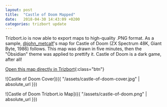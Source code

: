 ```yaml
---
layout: post
title:  "Castle of Doom Mapped"
date:   2018-04-30 14:43:09 +0200
categories: trizbort update
---
```

Trizbort.io is now able to export maps to high-quality .PNG format. As a sample, [@john_metcalf](https://twitter.com/john_metcalf)'s map for Castle of Doom (ZX Spectrum 48K, Giant Byte, 1986) follows. This map was drawn in five minutes, then the "Obsidian" theme was applied to prettify it. Castle of Doom is a dark game, after all!

[Open this map directly in Trizbort](/app/index.html?map=https://www.trizbort.io/app/maps/castle-of-doom.json){:class="btn"}

![Castle of Doom Cover]({{ "/assets/castle-of-doom-cover.jpg" | absolute_url }})

![Castle of Doom Trizbort.io Map]({{ "/assets/castle-of-doom.png" | absolute_url }})
